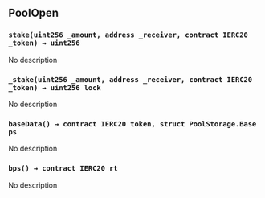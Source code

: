 ## PoolOpen





### `stake(uint256 _amount, address _receiver, contract IERC20 _token) → uint256`
No description


### `_stake(uint256 _amount, address _receiver, contract IERC20 _token) → uint256 lock`
No description


### `baseData() → contract IERC20 token, struct PoolStorage.Base ps`
No description


### `bps() → contract IERC20 rt`
No description





